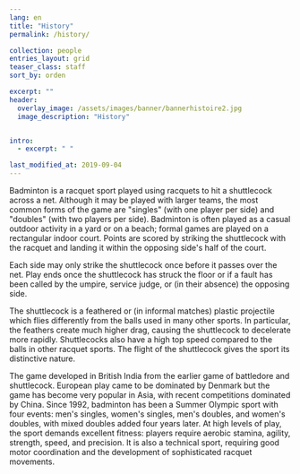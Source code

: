 ```yaml
---
lang: en
title: "History"
permalink: /history/

collection: people
entries_layout: grid
teaser_class: staff
sort_by: orden 

excerpt: ""
header:
  overlay_image: /assets/images/banner/bannerhistoire2.jpg
  image_description: "History"


intro:
  - excerpt: " "

last_modified_at: 2019-09-04
---
```


Badminton is a racquet sport played using racquets to hit a shuttlecock across a net. Although it may be played with larger teams, the most common forms of the game are "singles" (with one player per side) and "doubles" (with two players per side). Badminton is often played as a casual outdoor activity in a yard or on a beach; formal games are played on a rectangular indoor court. Points are scored by striking the shuttlecock with the racquet and landing it within the opposing side's half of the court.  

Each side may only strike the shuttlecock once before it passes over the net. Play ends once the shuttlecock has struck the floor or if a fault has been called by the umpire, service judge, or (in their absence) the opposing side.  


The shuttlecock is a feathered or (in informal matches) plastic projectile which flies differently from the balls used in many other sports. In particular, the feathers create much higher drag, causing the shuttlecock to decelerate more rapidly. Shuttlecocks also have a high top speed compared to the balls in other racquet sports. The flight of the shuttlecock gives the sport its distinctive nature.  

The game developed in British India from the earlier game of battledore and shuttlecock. European play came to be dominated by Denmark but the game has become very popular in Asia, with recent competitions dominated by China. Since 1992, badminton has been a Summer Olympic sport with four events: men's singles, women's singles, men's doubles, and women's doubles, with mixed doubles added four years later. At high levels of play, the sport demands excellent fitness: players require aerobic stamina, agility, strength, speed, and precision. It is also a technical sport, requiring good motor coordination and the development of sophisticated racquet movements.